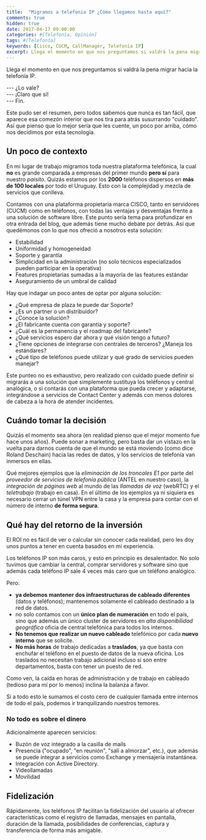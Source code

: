 ```yaml
---
title:  "Migramos a telefonía IP ¿Cómo llegamos hasta aquí?"
comments: true
hidden: true
date: 2017-04-17 09:00:00
categories: #[Telefonía, Opinión]
tags: #[Telefonía]
keywords: [Cisco, CUCM, CallManager, Telefonía IP]
excerpt: Llega el momento en que nos preguntamos si valdrá la pena migrar hacia la telefonía IP.
---
```

Llega el momento en que nos preguntamos si valdrá la pena migrar hacia la telefonía IP.

--- ¿Lo vale?  
--- ¡Claro que si!  
--- Fin.  

Este pudo ser el resumen, pero todos sabemos que nunca es tan fácil, que aparece esa comezón interior que nos tira para atrás susurrando "cuidado". Así que pienso que lo mejor sería que les cuente, un poco por arriba, cómo nos decidimos por esta tecnología.

## Un poco de contexto
En mi lugar de trabajo migramos toda nuestra plataforma telefónica, la cual **no** es grande comparada a empresas del primer mundo **pero sí** para nuestro _paisito_. Quizás estamos por los **2000** teléfonos dispersos en **más de 100 locales** por todo el Uruguay. Esto con la complejidad y mezcla de servicios que conlleva.  

Contamos con una plataforma propietaria marca CISCO, tanto en servidores (CUCM) como en teléfonos, con todas las ventajas y desventajas frente a una solución de software libre. Este punto sería tema para profundizar en otra entrada del blog, que además tiene mucho debate por detrás. Así que quedémonos con lo que nos ofreció a nosotros esta solución:
* Estabilidad
* Uniformidad y homogeneidad
* Soporte y garantía
* Simplicidad en la administración (no solo técnicos especializados pueden participar en la operativa)
* Features propietarias sumadas a la mayoría de las features estándar
* Aseguramiento de un umbral de calidad

Hay que indagar un poco antes de optar por alguna solución:
* ¿Qué empresa de plaza te puede dar Soporte?
* ¿Es un partner o un distribuidor?
* ¿Conoce la solución?
* ¿El fabricante cuenta con garantía y soporte?
* ¿Cuál es la permanencia y el roadmap del fabricante?
* ¿Qué servicios espero dar ahora y qué visión tengo a futuro?
* ¿Tiene opciones de integrarse con centrales de terceros? ¿Maneja los estándares?
* ¿Qué tipo de teléfonos puede utilizar y qué grado de servicios pueden manejar?

Este punteo no es exhaustivo, pero realizado con cuidado puede definir si migrarás a una solución que simplemente sustituya los teléfonos y central analógica, o si contarás con una plataforma que pueda crecer y adaptarse, integrándose a servicios de Contact Center y además con menos dolores de cabeza a la hora de atender incidentes.

## Cuándo tomar la decisión
Quizás el momento sea ahora (en realidad pienso que el mejor momento fue hace unos años). Puede sonar a marketing, pero basta dar un vistazo en la vuelta para darnos cuenta de que el mundo se está moviendo (como dice Roland Deschain) hacia las redes de datos, y los servicios de telefonía van inmersos en ellas.

Qué mejores ejemplos que la _eliminación de los troncales E1_ por parte del _proveedor de servicios de telefonía pública_ (ANTEL en nuestro caso), la _integración de páginas web_ al mundo de las _llamadas de voz_ (webRTC) y el *teletrabajo* (trabajo en casa). En el último de los ejemplos ya ni siquiera es necesario cerrar un túnel VPN entre la casa y la empresa para contar con el número de interno **de forma segura**.

## Qué hay del retorno de la inversión
El ROI no es fácil de ver o calcular sin conocer cada realidad, pero les doy unos puntos a tener en cuenta basados en mi experiencia.

Los teléfonos IP son más caros, y esto en principio es desalentador. No solo tuvimos que cambiar la central, comprar servidores y software sino que además cada teléfono IP sale 4 veces más caro que un teléfono analógico.

Pero:
* **ya debemos mantener dos infraestructuras de cableado diferentes** (datos y teléfonos); mantenemos solamente el cableado destinado a la red de datos.
* no solo contamos con un **único plan de numeración** en todo el país, sino que además un único cluster de servidores en _alta disponibilidad geográfica_ oficia de central telefónica para todos los internos.
* **No tenemos que realizar un nuevo cableado** telefónico por cada **nuevo interno** que se solicite.
* **No más horas** de trabajo dedicadas a **traslados**, ya que basta con enchufar el teléfono en el puesto de datos de la nueva oficina. Los traslados no necesitan trabajo adicional incluso si son entre departamentos, basta con tener un puesto de red.

Como ven, la caída en horas de administración y de trabajo en cableado (tedioso para mí por lo menos) inclina la balanza a favor.

Si a todo esto le sumamos el costo cero de cualquier llamada entre internos de todo el país, podemos ir tranquilizando nuestros temores.

### No todo es sobre el dinero
Adicionalmente aparecen servicios:
* Buzón de voz integrado a la casilla de mails
* Presencia ("ocupado", "en reunión", "salí a almorzar", etc.), que además se puede integrar a servicios como Exchange y mensajería instantánea.
* Integración con Active Directory.
* Videollamadas
* Movilidad

## Fidelización
Rápidamente, los teléfonos IP facilitan la fidelización del usuario al ofrecer características como el registro de llamadas, mensajes en pantalla, duración de la llamada, posibilidades de conferencias, captura y transferencia de forma más amigable.
